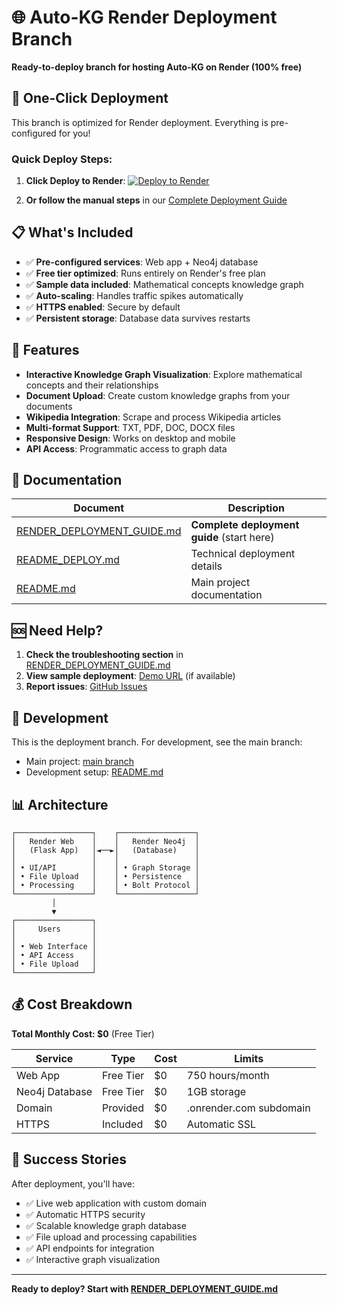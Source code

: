 # 🌐 Auto-KG Render Deployment Branch

**Ready-to-deploy branch for hosting Auto-KG on Render (100% free)**

## 🚀 One-Click Deployment

This branch is optimized for Render deployment. Everything is pre-configured for you!

### Quick Deploy Steps:

1. **Click Deploy to Render**: 
   [![Deploy to Render](https://render.com/images/deploy-to-render-button.svg)](https://render.com/deploy?repo=https://github.com/vats98754/auto-kg/tree/render-deploy)

2. **Or follow the manual steps** in our [Complete Deployment Guide](./RENDER_DEPLOYMENT_GUIDE.md)

## 📋 What's Included

- ✅ **Pre-configured services**: Web app + Neo4j database
- ✅ **Free tier optimized**: Runs entirely on Render's free plan
- ✅ **Sample data included**: Mathematical concepts knowledge graph
- ✅ **Auto-scaling**: Handles traffic spikes automatically
- ✅ **HTTPS enabled**: Secure by default
- ✅ **Persistent storage**: Database data survives restarts

## 🎯 Features

- **Interactive Knowledge Graph Visualization**: Explore mathematical concepts and their relationships
- **Document Upload**: Create custom knowledge graphs from your documents
- **Wikipedia Integration**: Scrape and process Wikipedia articles
- **Multi-format Support**: TXT, PDF, DOC, DOCX files
- **Responsive Design**: Works on desktop and mobile
- **API Access**: Programmatic access to graph data

## 📖 Documentation

| Document | Description |
|----------|-------------|
| [RENDER_DEPLOYMENT_GUIDE.md](./RENDER_DEPLOYMENT_GUIDE.md) | **Complete deployment guide** (start here) |
| [README_DEPLOY.md](./README_DEPLOY.md) | Technical deployment details |
| [README.md](./README.md) | Main project documentation |

## 🆘 Need Help?

1. **Check the troubleshooting section** in [RENDER_DEPLOYMENT_GUIDE.md](./RENDER_DEPLOYMENT_GUIDE.md)
2. **View sample deployment**: [Demo URL](https://auto-kg-demo.onrender.com) (if available)
3. **Report issues**: [GitHub Issues](https://github.com/vats98754/auto-kg/issues)

## 🔧 Development

This is the deployment branch. For development, see the main branch:
- Main project: [main branch](https://github.com/vats98754/auto-kg/tree/main)
- Development setup: [README.md](https://github.com/vats98754/auto-kg/blob/main/README.md)

## 📊 Architecture

```
┌─────────────────┐    ┌─────────────────┐
│   Render Web    │    │   Render Neo4j  │
│   (Flask App)   │◄──►│   (Database)    │
│                 │    │                 │
│ • UI/API        │    │ • Graph Storage │
│ • File Upload   │    │ • Persistence   │
│ • Processing    │    │ • Bolt Protocol │
└─────────────────┘    └─────────────────┘
         │
         ▼
┌─────────────────┐
│     Users       │
│                 │
│ • Web Interface │
│ • API Access    │
│ • File Upload   │
└─────────────────┘
```

## 💰 Cost Breakdown

**Total Monthly Cost: $0** (Free Tier)

| Service | Type | Cost | Limits |
|---------|------|------|--------|
| Web App | Free Tier | $0 | 750 hours/month |
| Neo4j Database | Free Tier | $0 | 1GB storage |
| Domain | Provided | $0 | .onrender.com subdomain |
| HTTPS | Included | $0 | Automatic SSL |

## 🎉 Success Stories

After deployment, you'll have:
- ✅ Live web application with custom domain
- ✅ Automatic HTTPS security
- ✅ Scalable knowledge graph database
- ✅ File upload and processing capabilities
- ✅ API endpoints for integration
- ✅ Interactive graph visualization

---

**Ready to deploy? Start with [RENDER_DEPLOYMENT_GUIDE.md](./RENDER_DEPLOYMENT_GUIDE.md)**
